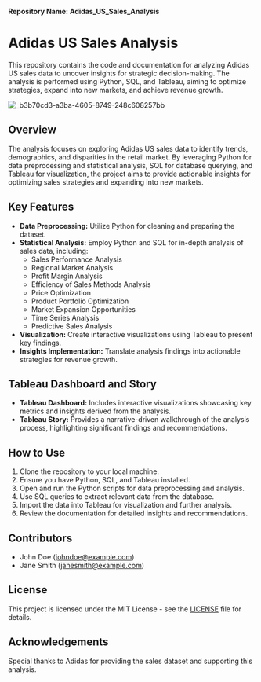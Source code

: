 **Repository Name: Adidas_US_Sales_Analysis**

# Adidas US Sales Analysis

This repository contains the code and documentation for analyzing Adidas US sales data to uncover insights for strategic decision-making. The analysis is performed using Python, SQL, and Tableau, aiming to optimize strategies, expand into new markets, and achieve revenue growth.

![_b3b70cd3-a3ba-4605-8749-248c608257bb](https://github.com/cphoenix-07/Adidas-Sales-Analysis/assets/71826054/f791dfb9-ffc8-4a8f-a278-177dc25c9dfb)


## Overview

The analysis focuses on exploring Adidas US sales data to identify trends, demographics, and disparities in the retail market. By leveraging Python for data preprocessing and statistical analysis, SQL for database querying, and Tableau for visualization, the project aims to provide actionable insights for optimizing sales strategies and expanding into new markets.

## Key Features

- **Data Preprocessing:** Utilize Python for cleaning and preparing the dataset.
- **Statistical Analysis:** Employ Python and SQL for in-depth analysis of sales data, including:
  - Sales Performance Analysis
  - Regional Market Analysis
  - Profit Margin Analysis
  - Efficiency of Sales Methods Analysis
  - Price Optimization
  - Product Portfolio Optimization
  - Market Expansion Opportunities
  - Time Series Analysis
  - Predictive Sales Analysis
- **Visualization:** Create interactive visualizations using Tableau to present key findings.
- **Insights Implementation:** Translate analysis findings into actionable strategies for revenue growth.


## Tableau Dashboard and Story

- **Tableau Dashboard:** Includes interactive visualizations showcasing key metrics and insights derived from the analysis.
- **Tableau Story:** Provides a narrative-driven walkthrough of the analysis process, highlighting significant findings and recommendations.

## How to Use

1. Clone the repository to your local machine.
2. Ensure you have Python, SQL, and Tableau installed.
3. Open and run the Python scripts for data preprocessing and analysis.
4. Use SQL queries to extract relevant data from the database.
5. Import the data into Tableau for visualization and further analysis.
6. Review the documentation for detailed insights and recommendations.

## Contributors

- John Doe (johndoe@example.com)
- Jane Smith (janesmith@example.com)

## License

This project is licensed under the MIT License - see the [LICENSE](LICENSE) file for details.

## Acknowledgements

Special thanks to Adidas for providing the sales dataset and supporting this analysis.
